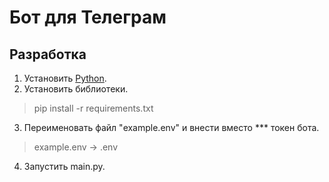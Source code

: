 # Бот для Телеграм

## Разработка
1. Установить [Python](https://www.python.org/).
2. Установить библиотеки.

> pip install -r requirements.txt

3. Переименовать файл "example.env" и внести вместо *** токен бота.

> example.env -> .env

4. Запустить main.py.